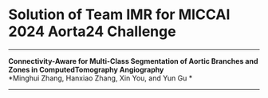 # Solution of Team IMR for MICCAI 2024 Aorta24 Challenge

***

**Connectivity-Aware for Multi-Class Segmentation of Aortic Branches and Zones in ComputedTomography Angiography**  
*Minghui Zhang, Hanxiao Zhang, Xin You, and Yun Gu *

***